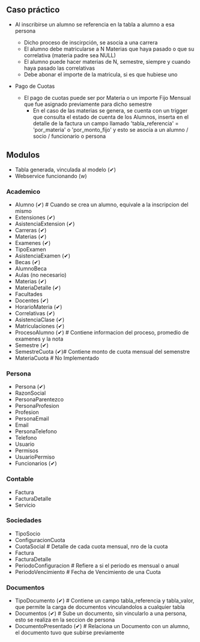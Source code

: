 ## Caso práctico ##


- Al inscribirse un alumno se referencia en la tabla a alumno a esa persona
	- Dicho proceso de inscirpción, se asocia a una carrera
	- El alumno debe matricularse a N Materias que haya pasado o que su correlativa (materia padre sea NULL)
	- El alumno puede hacer materias de N, semestre, siempre y cuando haya pasado las correlativas
	- Debe abonar el importe de la matricula, si es que hubiese uno

- Pago de Cuotas
	- El pago de cuotas puede ser por Materia o un importe Fijo Mensual que fue asignado previamente para dicho semestre
		- En el caso de las materias se genera, se cuenta con un trigger que consulta el estado de cuenta de los Alumnos, inserta en el detalle de la factura un campo llamado 'tabla_referencia' = 'por_materia' o 'por_monto_fijo' y esto se asocia a un alumno / socio / funcionario o persona




## Modulos ##

* Tabla generada, vinculada al modelo (✔)
* Webservice funcionando (w)

### Academico ###

* Alumno (✔) # Cuando se crea un alumno, equivale a la inscripcion del mismo
* Extensiones (✔)
* AsistenciaExtension (✔)
* Carreras (✔)
* Materias (✔)
* Examenes (✔)
* TipoExamen
* AsistenciaExamen (✔)
* Becas (✔)
* AlumnoBeca
* Aulas (no necesario)
* Materias (✔)
* MateriaDetalle (✔)
* Facultades 
* Docentes (✔)
* HorarioMateria (✔)
* Correlativas (✔)
* AsistenciaClase (✔)
* Matriculaciones (✔)
* ProcesoAlumno (✔) # Contiene informacion del proceso, promedio de examenes y la nota
* Semestre (✔)
* SemestreCuota (✔)# Contiene monto de cuota mensual del semenstre
* MateriaCuota # No Implementado

### Persona ###
* Persona (✔)
* RazonSocial
* PersonaParentezco
* PersonaProfesion
* Profesion
* PersonaEmail
* Email
* PersonaTelefono
* Telefono
* Usuario
* Permisos
* UsuarioPermiso
* Funcionarios (✔)


### Contable ###
* Factura
* FacturaDetalle
* Servicio

### Sociedades ###
* TipoSocio
* ConfiguracionCuota
* CuotaSocial # Detalle de cada cuota mensual, nro de la cuota
* Factura
* FacturaDetalle
* PeriodoConfiguracion # Refiere a si el periodo es mensual o anual
* PeriodoVencimiento # Fecha de Vencimiento de una Cuota


### Documentos ###
* TipoDocumento (✔) # Contiene un campo tabla_referencia y tabla_valor, que permite la carga de documentos vinculandolos a cualquier tabla
* Documentos (✔) # Sube un documento, sin vincularlo a una persona, esto se realiza en la seccion de persona
* DocumentoPresentado (✔) # Relaciona un Documento con un alumno, el documento tuvo que subirse previamente